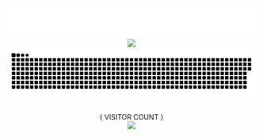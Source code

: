 <p align="center">
  <a href=#><img src="name.svg"></img></a>
  <a href=#><img src="https://media.giphy.com/media/wSTSju32OFAI0Fifkm/giphy.gif" /></a>
  <br>
  <a href=#><img src="contributions.svg"></a>
  <br><br>
  { VISITOR COUNT }
  <br>
  <a href=#><img src="https://profile-counter.glitch.me/uzilekz/count.svg" /></a>
</p>
